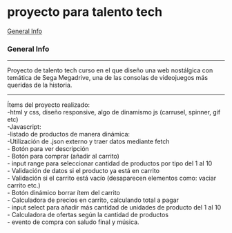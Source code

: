 # proyecto para talento tech
[General Info](#general-info)
### General Info
***
Proyecto de talento tech curso en el que diseño una web nostálgica con temática de Sega Megadrive, una de las consolas de videojuegos más queridas de la historia.
***
Ítems del proyecto realizado:<br /> 
-html y css, diseño responsive, algo de dinamismo js (carrusel, spinner, gif etc)<br /> 
-Javascript:<br /> 
  -listado de productos de manera dinámica:<br /> 
    -Utilización de .json externo y traer datos mediante fetch<br /> 
    - Botón para ver descripción<br /> 
    - Botón para comprar (añadir al carrito)<br /> 
    - input range para seleccionar cantidad de productos por tipo del 1 al 10<br /> 
    - Validación de datos si el producto ya está en carrito<br /> 
    - Validación si el carrito está vacío (desaparecen elementos como: vaciar carrito etc.)<br /> 
    - Botón dinámico borrar ítem del carrito<br /> 
    - Calculadora de precios en carrito, calculando total a pagar<br /> 
    - input select para añadir más cantidad de unidades de producto del 1 al 10<br /> 
    - Calculadora de ofertas según la cantidad de productos<br /> 
    - evento de compra con saludo final y música.<br /> 
